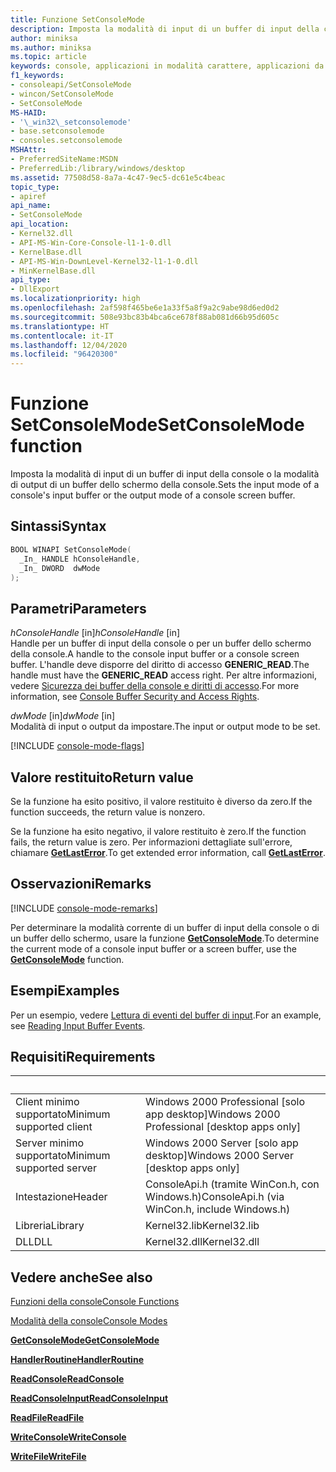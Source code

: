 ```yaml
---
title: Funzione SetConsoleMode
description: Imposta la modalità di input di un buffer di input della console o la modalità di output di un buffer dello schermo della console.
author: miniksa
ms.author: miniksa
ms.topic: article
keywords: console, applicazioni in modalità carattere, applicazioni da riga di comando, applicazioni di terminale, api della console
f1_keywords:
- consoleapi/SetConsoleMode
- wincon/SetConsoleMode
- SetConsoleMode
MS-HAID:
- '\_win32\_setconsolemode'
- base.setconsolemode
- consoles.setconsolemode
MSHAttr:
- PreferredSiteName:MSDN
- PreferredLib:/library/windows/desktop
ms.assetid: 77508d58-8a7a-4c47-9ec5-dc61e5c4beac
topic_type:
- apiref
api_name:
- SetConsoleMode
api_location:
- Kernel32.dll
- API-MS-Win-Core-Console-l1-1-0.dll
- KernelBase.dll
- API-MS-Win-DownLevel-Kernel32-l1-1-0.dll
- MinKernelBase.dll
api_type:
- DllExport
ms.localizationpriority: high
ms.openlocfilehash: 2af598f465be6e1a33f5a8f9a2c9abe98d6ed0d2
ms.sourcegitcommit: 508e93bc83b4bca6ce678f88ab081d66b95d605c
ms.translationtype: HT
ms.contentlocale: it-IT
ms.lasthandoff: 12/04/2020
ms.locfileid: "96420300"
---
```

# <a name="setconsolemode-function"></a><span data-ttu-id="13ce8-104">Funzione SetConsoleMode</span><span class="sxs-lookup"><span data-stu-id="13ce8-104">SetConsoleMode function</span></span>

<span data-ttu-id="13ce8-105">Imposta la modalità di input di un buffer di input della console o la modalità di output di un buffer dello schermo della console.</span><span class="sxs-lookup"><span data-stu-id="13ce8-105">Sets the input mode of a console's input buffer or the output mode of a console screen buffer.</span></span>

## <a name="syntax"></a><span data-ttu-id="13ce8-106">Sintassi</span><span class="sxs-lookup"><span data-stu-id="13ce8-106">Syntax</span></span>

```C
BOOL WINAPI SetConsoleMode(
  _In_ HANDLE hConsoleHandle,
  _In_ DWORD  dwMode
);
```

## <a name="parameters"></a><span data-ttu-id="13ce8-107">Parametri</span><span class="sxs-lookup"><span data-stu-id="13ce8-107">Parameters</span></span>

<span data-ttu-id="13ce8-108">*hConsoleHandle* \[in\]</span><span class="sxs-lookup"><span data-stu-id="13ce8-108">*hConsoleHandle* \[in\]</span></span>  
<span data-ttu-id="13ce8-109">Handle per un buffer di input della console o per un buffer dello schermo della console.</span><span class="sxs-lookup"><span data-stu-id="13ce8-109">A handle to the console input buffer or a console screen buffer.</span></span> <span data-ttu-id="13ce8-110">L'handle deve disporre del diritto di accesso **GENERIC\_READ**.</span><span class="sxs-lookup"><span data-stu-id="13ce8-110">The handle must have the **GENERIC\_READ** access right.</span></span> <span data-ttu-id="13ce8-111">Per altre informazioni, vedere [Sicurezza dei buffer della console e diritti di accesso](console-buffer-security-and-access-rights.md).</span><span class="sxs-lookup"><span data-stu-id="13ce8-111">For more information, see [Console Buffer Security and Access Rights](console-buffer-security-and-access-rights.md).</span></span>

<span data-ttu-id="13ce8-112">*dwMode* \[in\]</span><span class="sxs-lookup"><span data-stu-id="13ce8-112">*dwMode* \[in\]</span></span>  
<span data-ttu-id="13ce8-113">Modalità di input o output da impostare.</span><span class="sxs-lookup"><span data-stu-id="13ce8-113">The input or output mode to be set.</span></span>

[!INCLUDE [console-mode-flags](./includes/console-mode-flags.md)]

## <a name="return-value"></a><span data-ttu-id="13ce8-114">Valore restituito</span><span class="sxs-lookup"><span data-stu-id="13ce8-114">Return value</span></span>

<span data-ttu-id="13ce8-115">Se la funzione ha esito positivo, il valore restituito è diverso da zero.</span><span class="sxs-lookup"><span data-stu-id="13ce8-115">If the function succeeds, the return value is nonzero.</span></span>

<span data-ttu-id="13ce8-116">Se la funzione ha esito negativo, il valore restituito è zero.</span><span class="sxs-lookup"><span data-stu-id="13ce8-116">If the function fails, the return value is zero.</span></span> <span data-ttu-id="13ce8-117">Per informazioni dettagliate sull'errore, chiamare [**GetLastError**](https://msdn.microsoft.com/library/windows/desktop/ms679360).</span><span class="sxs-lookup"><span data-stu-id="13ce8-117">To get extended error information, call [**GetLastError**](https://msdn.microsoft.com/library/windows/desktop/ms679360).</span></span>

## <a name="remarks"></a><span data-ttu-id="13ce8-118">Osservazioni</span><span class="sxs-lookup"><span data-stu-id="13ce8-118">Remarks</span></span>

[!INCLUDE [console-mode-remarks](./includes/console-mode-remarks.md)]

<span data-ttu-id="13ce8-119">Per determinare la modalità corrente di un buffer di input della console o di un buffer dello schermo, usare la funzione [**GetConsoleMode**](getconsolemode.md).</span><span class="sxs-lookup"><span data-stu-id="13ce8-119">To determine the current mode of a console input buffer or a screen buffer, use the [**GetConsoleMode**](getconsolemode.md) function.</span></span>

## <a name="examples"></a><span data-ttu-id="13ce8-120">Esempi</span><span class="sxs-lookup"><span data-stu-id="13ce8-120">Examples</span></span>

<span data-ttu-id="13ce8-121">Per un esempio, vedere [Lettura di eventi del buffer di input](reading-input-buffer-events.md).</span><span class="sxs-lookup"><span data-stu-id="13ce8-121">For an example, see [Reading Input Buffer Events](reading-input-buffer-events.md).</span></span>

## <a name="requirements"></a><span data-ttu-id="13ce8-122">Requisiti</span><span class="sxs-lookup"><span data-stu-id="13ce8-122">Requirements</span></span>

| &nbsp; | &nbsp; |
|-|-|
| <span data-ttu-id="13ce8-123">Client minimo supportato</span><span class="sxs-lookup"><span data-stu-id="13ce8-123">Minimum supported client</span></span> | <span data-ttu-id="13ce8-124">Windows 2000 Professional \[solo app desktop\]</span><span class="sxs-lookup"><span data-stu-id="13ce8-124">Windows 2000 Professional \[desktop apps only\]</span></span> |
| <span data-ttu-id="13ce8-125">Server minimo supportato</span><span class="sxs-lookup"><span data-stu-id="13ce8-125">Minimum supported server</span></span> | <span data-ttu-id="13ce8-126">Windows 2000 Server \[solo app desktop\]</span><span class="sxs-lookup"><span data-stu-id="13ce8-126">Windows 2000 Server \[desktop apps only\]</span></span> |
| <span data-ttu-id="13ce8-127">Intestazione</span><span class="sxs-lookup"><span data-stu-id="13ce8-127">Header</span></span> | <span data-ttu-id="13ce8-128">ConsoleApi.h (tramite WinCon.h, con Windows.h)</span><span class="sxs-lookup"><span data-stu-id="13ce8-128">ConsoleApi.h (via WinCon.h, include Windows.h)</span></span> |
| <span data-ttu-id="13ce8-129">Libreria</span><span class="sxs-lookup"><span data-stu-id="13ce8-129">Library</span></span> | <span data-ttu-id="13ce8-130">Kernel32.lib</span><span class="sxs-lookup"><span data-stu-id="13ce8-130">Kernel32.lib</span></span> |
| <span data-ttu-id="13ce8-131">DLL</span><span class="sxs-lookup"><span data-stu-id="13ce8-131">DLL</span></span> | <span data-ttu-id="13ce8-132">Kernel32.dll</span><span class="sxs-lookup"><span data-stu-id="13ce8-132">Kernel32.dll</span></span> |

## <a name="see-also"></a><span data-ttu-id="13ce8-133">Vedere anche</span><span class="sxs-lookup"><span data-stu-id="13ce8-133">See also</span></span>

[<span data-ttu-id="13ce8-134">Funzioni della console</span><span class="sxs-lookup"><span data-stu-id="13ce8-134">Console Functions</span></span>](console-functions.md)

[<span data-ttu-id="13ce8-135">Modalità della console</span><span class="sxs-lookup"><span data-stu-id="13ce8-135">Console Modes</span></span>](console-modes.md)

[<span data-ttu-id="13ce8-136">**GetConsoleMode**</span><span class="sxs-lookup"><span data-stu-id="13ce8-136">**GetConsoleMode**</span></span>](getconsolemode.md)

[<span data-ttu-id="13ce8-137">**HandlerRoutine**</span><span class="sxs-lookup"><span data-stu-id="13ce8-137">**HandlerRoutine**</span></span>](handlerroutine.md)

[<span data-ttu-id="13ce8-138">**ReadConsole**</span><span class="sxs-lookup"><span data-stu-id="13ce8-138">**ReadConsole**</span></span>](readconsole.md)

[<span data-ttu-id="13ce8-139">**ReadConsoleInput**</span><span class="sxs-lookup"><span data-stu-id="13ce8-139">**ReadConsoleInput**</span></span>](readconsoleinput.md)

[<span data-ttu-id="13ce8-140">**ReadFile**</span><span class="sxs-lookup"><span data-stu-id="13ce8-140">**ReadFile**</span></span>](https://msdn.microsoft.com/library/windows/desktop/aa365467)

[<span data-ttu-id="13ce8-141">**WriteConsole**</span><span class="sxs-lookup"><span data-stu-id="13ce8-141">**WriteConsole**</span></span>](writeconsole.md)

[<span data-ttu-id="13ce8-142">**WriteFile**</span><span class="sxs-lookup"><span data-stu-id="13ce8-142">**WriteFile**</span></span>](https://msdn.microsoft.com/library/windows/desktop/aa365747)
